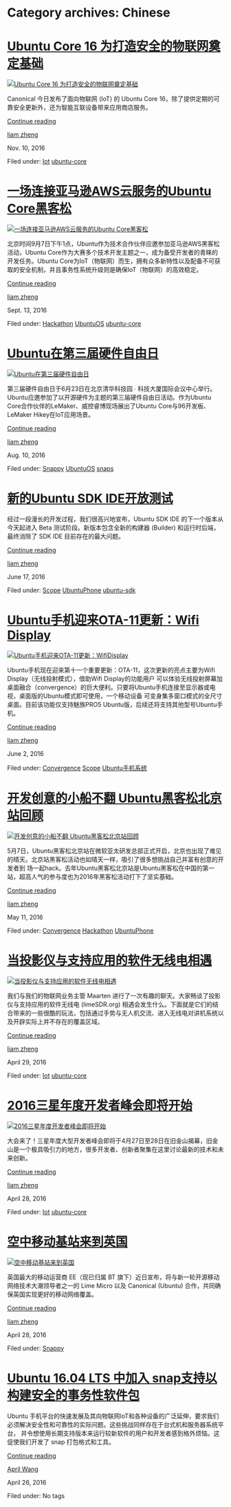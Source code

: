 





# Category archives: Chinese





#  [Ubuntu Core 16 为打造安全的物联网奠定基础](/en/blog/2016/11/10/ubuntu-core-16/)

[ ![Ubuntu Core 16 为打造安全的物联网奠定基础](/static/devportal_uploaded/36c25af7-5e0a-4293-b38c-11f165d01cbe-uploads/zinnia/2016/11/10/-1.jpg)
](/en/blog/2016/11/10/ubuntu-core-16/)

Canonical 今日发布了面向物联网 (IoT) 的 Ubuntu Core 16，除了提供定期的可靠安全更新外，还为智能互联设备带来应用商店服务。

[Continue reading](/en/blog/2016/11/10/ubuntu-core-16/)

[liam zheng](/en/blog/authors/tmacyunn1/)

Nov. 10, 2016

Filed under: [Iot](/en/blog/tags/Iot/) [ubuntu-core](/en/blog/tags/ubuntu-core/)

#  [一场连接亚马逊AWS云服务的Ubuntu Core黑客松](/en/blog/2016/09/13/aws-hackathon/)

[ ![一场连接亚马逊AWS云服务的Ubuntu Core黑客松](/static/devportal_uploaded/adcb21dc-8fdb-4b85-a899-ea43cde3387f-uploads/zinnia/2016/09/13/wechatimg1.jpeg)
](/en/blog/2016/09/13/aws-hackathon/)

北京时间9月7日下午1点，Ubuntu作为技术合作伙伴应邀参加亚马逊AWS黑客松活动，Ubuntu
Core作为大赛多个技术开发主题之一，成为备受开发者的青睐的开发任务。Ubuntu
Core为IoT（物联网）而生，拥有众多新特性以及配备不可获取的安全机制，并且事务性系统升级则是确保IoT（物联网）的高效稳定。

[Continue reading](/en/blog/2016/09/13/aws-hackathon/)

[liam zheng](/en/blog/authors/tmacyunn1/)

Sept. 13, 2016

Filed under: [Hackathon](/en/blog/tags/Hackathon/) [UbuntuOS](/en/blog/tags/Ubuntu%20OS/) [ubuntu-core](/en/blog/tags/ubuntu-core/)

#  [Ubuntu在第三届硬件自由日](/en/blog/2016/08/10/hardware-freedom-day/)

[ ![Ubuntu在第三届硬件自由日](/static/devportal_uploaded/12892aad-49f8-423a-8ee1-1e2329288d34-uploads/zinnia/2016/08/10/mmexport1466674102630.jpg)
](/en/blog/2016/08/10/hardware-freedom-day/)

第三届硬件自由日于6月23日在北京清华科技园 ∙ 科技大厦国际会议中心举行。Ubuntu应邀参加了以开源硬件为主题的第三届硬件自由日活动。作为Ubuntu
Core合作伙伴的LeMaker、威控睿博现场展出了Ubuntu Core与96开发板、LeMaker Hikey在IoT应用场景。

[Continue reading](/en/blog/2016/08/10/hardware-freedom-day/)

[liam zheng](/en/blog/authors/tmacyunn1/)

Aug. 10, 2016

Filed under: [Snappy](/en/blog/tags/Snappy/) [UbuntuOS](/en/blog/tags/Ubuntu%20OS/) [snaps](/en/blog/tags/snaps/)

#  [新的Ubuntu SDK IDE开放测试](/en/blog/2016/06/17/calling-testers-new-ubuntu-sdk-ide-pos/)

经过一段漫长的开发过程，我们很高兴地宣布，Ubuntu SDK IDE 的下一个版本从今天起进入 Beta 测试阶段。新版本包含全新的构建器
(Builder) 和运行时后端，最终消除了 SDK IDE 目前存在的最大问题。

[Continue reading](/en/blog/2016/06/17/calling-testers-new-ubuntu-sdk-ide-pos/)

[liam zheng](/en/blog/authors/tmacyunn1/)

June 17, 2016

Filed under: [Scope](/en/blog/tags/Scope/) [UbuntuPhone](/en/blog/tags/Ubuntu%20Phone/) [ubuntu-sdk](/en/blog/tags/ubuntu-sdk/)

#  [Ubuntu手机迎来OTA-11更新：Wifi Display](/en/blog/2016/06/02/ubuntuota-11/)

[ ![Ubuntu手机迎来OTA-11更新：WifiDisplay](/static/devportal_uploaded/2c4936c3-b900-46fd-afb2-3592fc2f0916-uploads/zinnia/2016/06/02/insightsubuntucom-ota-11-landed.jpg) ](/en/blog/2016/06/02/ubuntuota-11/)

Ubuntu手机现在迎来第十一个重要更新：OTA-11，这次更新的亮点主要为Wifi Display（无线投射模式），借助Wifi Display的功能用户
可以体验无线投射屏幕加桌面融合（convergence）的巨大便利。只要将Ubuntu手机连接至显示器或电视，桌面版的Ubuntu模式即可使用，一个移动设备
可变身集多窗口模式的全尺寸桌面。目前该功能仅支持魅族PRO5 Ubuntu版，后续还将支持其他型号Ubuntu手机。

[Continue reading](/en/blog/2016/06/02/ubuntuota-11/)

[liam zheng](/en/blog/authors/tmacyunn1/)

June 2, 2016

Filed under: [Convergence](/en/blog/tags/Convergence/)
[Scope](/en/blog/tags/Scope/)
[Ubuntu手机系统](/en/blog/tags/Ubuntu%E6%89%8B%E6%9C%BA%E7%B3%BB%E7%BB%9F/)

#  [开发创意的小船不翻 Ubuntu黑客松北京站回顾](/en/blog/2016/05/11/ubuntu-beijing-hackathon/)

[ ![开发创意的小船不翻 Ubuntu黑客松北京站回顾](/static/devportal_uploaded/70a628b7-8ced-4e9b-9e4c-ba0db2f9259e-uploads/zinnia/2016/05/11/17pic.jpg)
](/en/blog/2016/05/11/ubuntu-beijing-hackathon/)

5月7日，Ubuntu黑客松北京站在微软亚太研发总部正式开启，北京也出现了难见的晴天。北京站黑客松活动也如晴天一样，吸引了很多想挑战自己并富有创意的开发者到
场一起hack。去年Ubuntu黑客松北京站是Ubuntu黑客松在中国的第一站，超高人气的参与度也为2016年黑客松活动打下了坚实基础。

[Continue reading](/en/blog/2016/05/11/ubuntu-beijing-hackathon/)

[liam zheng](/en/blog/authors/tmacyunn1/)

May 11, 2016

Filed under: [Convergence](/en/blog/tags/Convergence/)
[Hackathon](/en/blog/tags/Hackathon/) [UbuntuPhone](/en/blog/tags/Ubuntu%20Phone/)

#  [当投影仪与支持应用的软件无线电相遇](/en/blog/2016/04/29/projector-and-app-enabled/)

[ ![当投影仪与支持应用的软件无线电相遇](/static/devportal_uploaded/c33330dd-8799-44f5-b757-dddfa31cfe17-uploads/zinnia/2016/04/30/sodera-minipc.jpg)
](/en/blog/2016/04/29/projector-and-app-enabled/)

我们与我们的物联网业务主管 Maarten 进行了一次有趣的聊天。大家畅谈了投影仪与支持应用的软件无线电 (limeSDR.org)
相遇会发生什么。下面就是它们的结合带来的一些很酷的玩法，包括通过手势与无人机交流、进入无线电对讲机系统以及开辟实际上并不存在的覆盖区域。

[Continue reading](/en/blog/2016/04/29/projector-and-app-enabled/)

[liam zheng](/en/blog/authors/tmacyunn1/)

April 29, 2016

Filed under: [Iot](/en/blog/tags/Iot/) [ubuntu-core](/en/blog/tags/ubuntu-core/)

#  [2016三星年度开发者峰会即将开始](/en/blog/2016/04/28/samsung-artik-event/)

[ ![2016三星年度开发者峰会即将开始](/static/devportal_uploaded/391cf9b0-f7ff-452c-9a5b-45dd8324a4b1-uploads/zinnia/2016/04/28/016_full_logo.png)
](/en/blog/2016/04/28/samsung-artik-event/)

大会来了！三星年度大型开发者峰会即将于4月27日至28日在旧金山揭幕，旧金山是一个极具吸引力的地方，很多开发者、创新者聚集在这里讨论最新的技术和未来创新。

[Continue reading](/en/blog/2016/04/28/samsung-artik-event/)

[liam zheng](/en/blog/authors/tmacyunn1/)

April 28, 2016

Filed under: [Iot](/en/blog/tags/Iot/) [ubuntu-core](/en/blog/tags/ubuntu-core/)

#  [空中移动基站来到英国](/en/blog/2016/04/28/flying-mobile-base-stations/)

[ ![空中移动基站来到英国](/static/devportal_uploaded/92a1d27e-29d5-4062-90f6-2bc0fa0deb78-uploads/zinnia/2016/04/28/limesdr-splash_png_project-main.jpg)
](/en/blog/2016/04/28/flying-mobile-base-stations/)

英国最大的移动运营商 EE（现已归属 BT 旗下）近日宣布，将与新一轮开源移动网络技术大潮领导者之一的 Lime Micro 以及 Canonical
(Ubuntu) 合作，共同确保英国实现更好的移动网络覆盖。

[Continue reading](/en/blog/2016/04/28/flying-mobile-base-stations/)

[liam zheng](/en/blog/authors/tmacyunn1/)

April 28, 2016

Filed under: [Snappy](/en/blog/tags/Snappy/)

#  [Ubuntu 16.04 LTS 中加入 snap支持以构建安全的事务性软件包](/en/blog/2016/04/26/ubuntu-1604-lts-snap/)

Ubuntu 手机平台的快速发展及其向物联网IoT和各种设备的广泛延伸，要求我们必须解决安全性和可靠性的实际问题。这些挑战同样存在于台式机和服务器系统平台，
并令想使用长期支持版本来运行较新软件的用户和开发者感到格外烦恼。这促使我们开发了 snap 打包格式和工具。

[Continue reading](/en/blog/2016/04/26/ubuntu-1604-lts-snap/)

[April Wang](/en/blog/authors/aprilswang/)

April 26, 2016

Filed under: No tags








